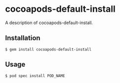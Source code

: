 # cocoapods-default-install

A description of cocoapods-default-install.

## Installation

    $ gem install cocoapods-default-install

## Usage

    $ pod spec install POD_NAME
